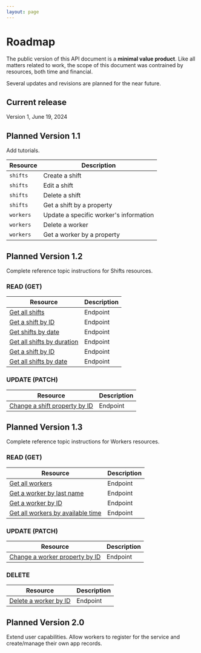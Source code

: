 ```yaml
---
layout: page
---
```


# Roadmap

The public version of this API document is a **minimal value product**. Like all matters related to work, the scope of this document was contrained by resources, both time and financial.

Several updates and revisions are planned for the near future.

## Current release

Version 1, June 19, 2024


## Planned Version 1.1

Add tutorials.

| Resource | Description |
| ------------- | ----------- |
| `shifts`     | Create a shift  |
| `shifts`     | Edit a shift  |
| `shifts`     | Delete a shift  |
| `shifts`     | Get a shift by a property  |
| `workers`    | Update a specific worker's information  |
| `workers`    | Delete a worker |
| `workers`    | Get a worker by a property  |

## Planned Version 1.2

Complete reference topic instructions for Shifts resources.

### READ (GET)

| Resource | Description |
| ------------- | ----------- |
| [Get all shifts](get-all-shifts.md)  | Endpoint  |
| [Get a shift by ID](get-a-shift-by-id.md)           | Endpoint  |
| [Get shifts by date](get-shifts-by-date.md)       | Endpoint  |
| [Get all shifts by duration](get-shifts-by-length.md)            | Endpoint  |
| [Get a shift by ID](get-a-shift-by-id.md)  | Endpoint  |
| [Get all shifts by date](get-shifts-by-date.md)              | Endpoint  |

### UPDATE (PATCH)

| Resource | Description |
| ------------- | ----------- |
| [Change a shift property by ID](change-shift-by-id.md)  | Endpoint  |

## Planned Version 1.3

Complete reference topic instructions for Workers resources.

### READ (GET)

| Resource | Description |
| ------------- | ----------- |
| [Get all workers](get-all-workers.md)  | Endpoint  |
| [Get a worker by last name](get-worker-by-last-name.md)  | Endpoint  |
| [Get a worker by ID](get-worker-by-id)  | Endpoint  |
| [Get all workers by available time](get_workers_available_time.md)  | Endpoint  |

### UPDATE (PATCH)

| Resource | Description |
| ------------- | ----------- |
| [Change a worker property by ID](change-worker-property-by-id.md)  | Endpoint  |

### DELETE

| Resource | Description |
| ------------- | ----------- |
| [Delete a worker by ID](delete-worker-by-id.md)  | Endpoint  |

## Planned Version 2.0

Extend user capabilities. Allow workers to register for the service and create/manage their own app records.
